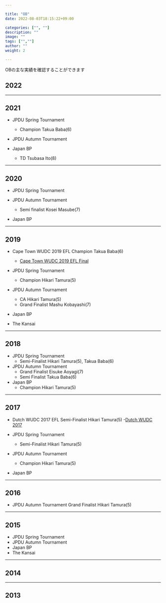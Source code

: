 ```yaml
---

title: "OB"
date: 2022-08-03T18:15:22+09:00

categories: ["", ""]
description: ""
image: ""
tags: ["",""]
author: ""
weight: 2

---
```


OBの主な実績を確認することができます

<!--more-->


## 2022




***

## 2021
- JPDU Spring Tournament 
    - Champion Takua Baba(6)
- JPDU Autumn Tournament 

- Japan BP
    - TD Tsubasa Ito(8)



***
## 2020
- JPDU Spring Tournament 
- JPDU Autumn Tournament
    - Semi finalist Kosei Masube(7)
    
- Japan BP




***
## 2019
- Cape Town WUDC 2019 EFL Champion Takua Baba(6) 
    - [Cape Town WUDC 2019 EFL Final](https://youtu.be/vE2GwaPYknY)

- JPDU Spring Tournament 
    - Champion Hikari Tamura(5)
- JPDU Autumn Tournament 
    - CA Hikari Tamura(5)
    - Grand Finalist Mashu Kobayashi(7)
- Japan BP
- The Kansai 

***
## 2018
- JPDU Spring Tournament 
    - Semi-Finalist Hikari Tamura(5), Takua Baba(6)
- JPDU Autumn Tournament 
    - Grand Finalist Eisuke Aoyagi(7)
    - Semi Finalist Takua Baba(6)
- Japan BP
    - Champion Hikari Tamura(5)

***
## 2017
- Dutch WUDC 2017 EFL Semi-Finalist Hikari Tamura(5)
    -[Dutch WUDC 2017](https://youtu.be/S6xjRDDrve4)
- JPDU Spring Tournament 
    - Semi-Finalist Hikari Tamura(5)
 
- JPDU Autumn Tournament 
    - Champion Hikari Tamura(5)
- Japan BP



***
## 2016
- JPDU Autumn Tournament Grand Finalist Hikari Tamura(5)

***
## 2015
- JPDU Spring Tournament 
- JPDU Autumn Tournament 
- Japan BP
- The Kansai 



***
## 2014


***
## 2013

